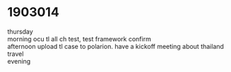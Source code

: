 # 1903014

thursday  
morning ocu tl all ch test, test framework confirm     
afternoon upload tl case to polarion. have a kickoff meeting about thailand travel   
evening   